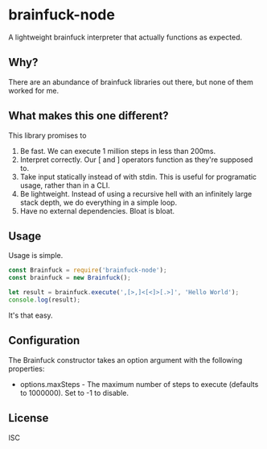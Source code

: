 # brainfuck-node
A lightweight brainfuck interpreter that actually functions as expected.

## Why?
There are an abundance of brainfuck libraries out there, but none of them worked for me.

## What makes this one different?
This library promises to

1. Be fast. We can execute 1 million steps in less than 200ms.
2. Interpret correctly. Our [ and ] operators function as they're supposed to.
3. Take input statically instead of with stdin. This is useful for programatic usage, rather than in a CLI.
4. Be lightweight. Instead of using a recursive hell with an infinitely large stack depth, we do everything in a simple loop.
5. Have no external dependencies. Bloat is bloat.

## Usage
Usage is simple.
```js
const Brainfuck = require('brainfuck-node');
const brainfuck = new Brainfuck();

let result = brainfuck.execute(',[>,]<[<]>[.>]', 'Hello World');
console.log(result);
```
It's that easy.

## Configuration
The Brainfuck constructor takes an option argument with the following properties:
 - options.maxSteps - The maximum number of steps to execute (defaults to 1000000). Set to -1 to disable.

 ## License
 ISC